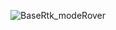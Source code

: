 ![BaseRtk_modeRover](https://user-images.githubusercontent.com/6421175/124485917-57613080-ddad-11eb-8a75-13e5af0b0633.jpg)


